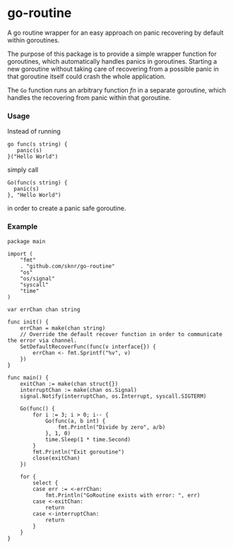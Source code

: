# go-routine
A go routine wrapper for an easy approach on panic recovering by default within goroutines.

The purpose of this package is to provide a simple wrapper function for goroutines, which automatically handles panics in goroutines.
Starting a new goroutine without taking care of recovering from a possible panic in that goroutine itself could crash the whole application.

The `Go` function runs an arbitrary function *fn* in a separate goroutine, which handles the recovering from panic within that goroutine.

### Usage

Instead of running
```
go func(s string) {
   panic(s)
}("Hello World")
```

simply call
```
Go(func(s string) {
  panic(s)
}, "Hello World")
```
in order to create a panic safe goroutine.

### Example

```
package main

import (
	"fmt"
	. "github.com/sknr/go-routine"
	"os"
	"os/signal"
	"syscall"
	"time"
)

var errChan chan string

func init() {
	errChan = make(chan string)
	// Override the default recover function in order to communicate the error via channel.
	SetDefaultRecoverFunc(func(v interface{}) {
		errChan <- fmt.Sprintf("%v", v)
	})
}

func main() {
	exitChan := make(chan struct{})
	interruptChan := make(chan os.Signal)
	signal.Notify(interruptChan, os.Interrupt, syscall.SIGTERM)

	Go(func() {
		for i := 3; i > 0; i-- {
			Go(func(a, b int) {
				fmt.Println("Divide by zero", a/b)
			}, 1, 0)
			time.Sleep(1 * time.Second)
		}
		fmt.Println("Exit goroutine")
		close(exitChan)
	})

	for {
		select {
		case err := <-errChan:
			fmt.Println("GoRoutine exists with error: ", err)
		case <-exitChan:
			return
		case <-interruptChan:
			return
		}
	}
}
```